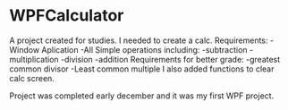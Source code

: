 # WPFCalculator

A project created for studies. I needed to create a calc.
Requirements:
-Window Aplication
-All Simple operations including:
	-subtraction
	-multiplication
	-division
	-addition
Requirements for better grade:
	-greatest common divisor
	-Least common multiple
I also added functions to clear calc screen.

Project was completed early december and it was my first WPF project.